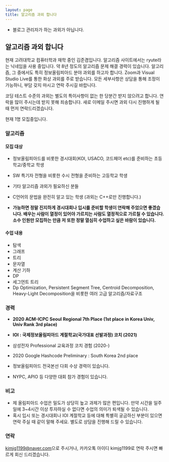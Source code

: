 ```yaml
---
layout: page
title: 알고리즘 과외 합니다
---
```


* 블로그 관리자가 하는 과외가 아닙니다.

## 알고리즘 과외 합니다
현재 고려대학교 컴퓨터학과 재학 중인 김준겸입니다. 알고리즘 사이트에서는 ryute라는 닉네임을 사용 중입니다. 약 8년 정도의 알고리즘 문제 해결 경력이 있습니다. 알고리즘, 그 중에서도 특히 정보올림피아드 분야 과외를 하고자 합니다. Zoom과 Visual Studio Live를 통한 화상 과외를 주로 받습니다. 모든 세부사항은 상담을 통해 조정이 가능하니, 부담 갖지 마시고 연락 주시길 바랍니다.

코딩 테스트 수준의 과외는 별도의 특이사항이 없는 한 당분간 받지 않으려고 합니다. 연락을 많이 주시는데 받지 못해 죄송합니다. 새로 이메일 주시면 과외 다시 진행하게 될 때 먼저 연락드리겠습니다.

현재 1명 모집중입니다.

### 알고리즘

#### 모집 대상
* 정보올림피아드를 비롯한 경시대회(KOI, USACO, 코드페어 etc)를 준비하는 초등학교/중학교 학생
* SW 특기자 전형을 비롯한 수시 전형을 준비하는 고등학교 학생
* 기타 알고리즘 과외가 필요하신 분들

* C언어의 문법을 완전히 알고 있는 학생 (과외는 C++로만 진행합니다.)
* **가능하면 정말 진지하게 경시대회나 입시를 준비할 학생이 연락해 주었으면 좋겠습니다. 배우는 사람이 열정이 있어야 가르치는 사람도 열정적으로 가르칠 수 있습니다. 소수 인원만 모집하는 만큼 저 또한 정말 열심히 수업하고 싶은 바람이 있습니다.**

#### 수업 내용
* 탐색
* 그래프
* 트리
* 문자열
* 계산 기하
* DP
* 세그먼트 트리
* Dp Optimization, Persistent Segment Tree, Centroid Decomposition, Heavy-Light Decomposition을 비롯한 여러 고급 알고리즘/자료구조


### 경력
* **2020 ACM-ICPC Seoul Regional 7th Place (1st place in Korea Univ, Univ Rank 3rd place)**
* **IOI : 국제정보올림피아드 계절학교(국가대표 선발과정) 코치 (2021)**
* 삼성전자 Professional 교육과정 코치 경험 (2020-)
* 2020 Google Hashcode Preliminary : South Korea 2nd place

* 정보올림피아드 전국본선 다회 수상 경력이 있습니다.
* NYPC, APIO 등 다양한 대회 참가 경험이 있습니다.

### 비고 

* 제 올림피아드 수업은 밀도가 상당히 높고 과제가 많은 편입니다. 만약 시간을 일주일에 3~4시간 이상 투자하실 수 없다면 수업의 의미가 퇴색될 수 있습니다.
* 혹시 입시 또는 경시대회나 IOI 계절학교 등에 대해 특별히 궁금하신 부분이 있으면 연락 주실 때 같이 말해 주세요. 별도로 상담을 진행해 드릴 수 있습니다.

### 연락
<style>
.mail-address:after{
    content:attr(data-name) "@" attr(data-domain) "." attr(data-tld);
    text-decoration: underline
}
</style>
<a href="#" class="mail-address" data-name="kimjg1199" data-domain="naver" data-tld="com" onclick="window.location.href = 'mailto:' + this.dataset.name + '@' + this.dataset.domain + '.' + this.dataset.tld"></a>으로 주시거나, 카카오톡 아이디 kimjg1199로 연락 주시면 빠르게 회신 드리겠습니다.
